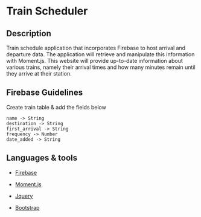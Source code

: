 # Train Scheduler

## Description

Train schedule application that incorporates Firebase to host arrival and departure data. The application will retrieve and manipulate this information with Moment.js. This website will provide up-to-date information about various trains, namely their arrival times and how many minutes remain until they arrive at their station.

## Firebase Guidelines

Create train table & add the fields below

```
name -> String
destination -> String
first_arrival -> String
frequency -> Number
date_added -> String
```

## Languages & tools

- [Firebase](https://firebase.google.com/)

- [Moment.js](https://momentjs.com/)

- [Jquery](https://jquery.com/)

- [Bootstrap](https://getbootstrap.com/)
